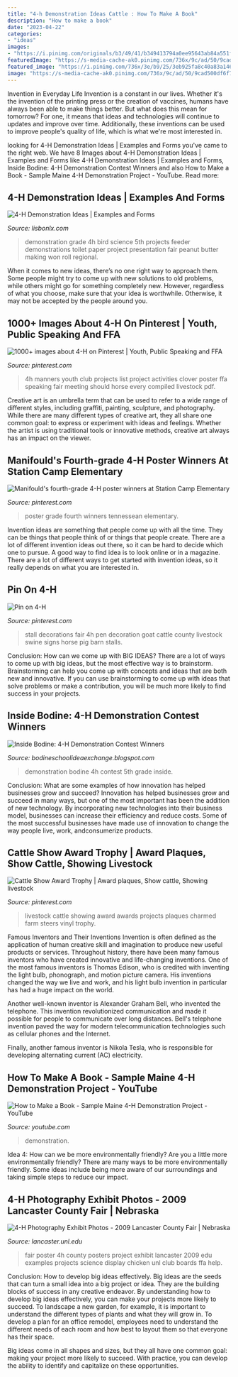 ```yaml
---
title: "4-h Demonstration Ideas Cattle : How To Make A Book"
description: "How to make a book"
date: "2023-04-22"
categories:
- "ideas"
images:
- "https://i.pinimg.com/originals/b3/49/41/b349413794a0ee95643ab84a551fa376.jpg"
featuredImage: "https://s-media-cache-ak0.pinimg.com/736x/9c/ad/50/9cad500df6f730e7f0f9b10c0ea4629d.jpg"
featured_image: "https://i.pinimg.com/736x/3e/b9/25/3eb925fa8c40a83a146212f0b3d08474.jpg"
image: "https://s-media-cache-ak0.pinimg.com/736x/9c/ad/50/9cad500df6f730e7f0f9b10c0ea4629d.jpg"
---
```



Invention in Everyday Life
Invention is a constant in our lives. Whether it's the invention of the printing press or the creation of vaccines, humans have always been able to make things better. But what does this mean for tomorrow? For one, it means that ideas and technologies will continue to updates and improve over time. Additionally, these inventions can be used to improve people's quality of life, which is what we're most interested in.

	

		
looking for 4-H Demonstration Ideas | Examples and Forms you've came to the right web. We have 8 Images about 4-H Demonstration Ideas | Examples and Forms like 4-H Demonstration Ideas | Examples and Forms, Inside Bodine: 4-H Demonstration Contest Winners and also How to Make a Book - Sample Maine 4-H Demonstration Project - YouTube. Read more:
		
    
## 4-H Demonstration Ideas | Examples And Forms

<img loading=lazy src="https://i.pinimg.com/originals/36/18/fd/3618fd62cb4ed86536939130afcb0a50.jpg" onerror="this.onerror=null;this.src='https://tse2.mm.bing.net/th?id=OIP.wWMcXAHKdNMZIYxOvj7nhwHaLI&amp;pid=15.1';" alt="4-H Demonstration Ideas | Examples and Forms">

_Source: lisbonlx.com_

>demonstration grade 4h bird science 5th projects feeder demonstrations toilet paper project presentation fair peanut butter making won roll regional. 

	

When it comes to new ideas, there’s no one right way to approach them. Some people might try to come up with new solutions to old problems, while others might go for something completely new. However, regardless of what you choose, make sure that your idea is worthwhile. Otherwise, it may not be accepted by the people around you.

    
## 1000+ Images About 4-H On Pinterest | Youth, Public Speaking And FFA

<img loading=lazy src="https://s-media-cache-ak0.pinimg.com/736x/9c/ad/50/9cad500df6f730e7f0f9b10c0ea4629d.jpg" onerror="this.onerror=null;this.src='https://tse4.mm.bing.net/th?id=OIP.Egs43mNzVR-jzqSHP2MdAwHaLP&amp;pid=15.1';" alt="1000+ images about 4-H on Pinterest | Youth, Public Speaking and FFA">

_Source: pinterest.com_

>4h manners youth club projects list project activities clover poster ffa speaking fair meeting should horse every compiled livestock pdf. 

	

Creative art is an umbrella term that can be used to refer to a wide range of different styles, including graffiti, painting, sculpture, and photography. While there are many different types of creative art, they all share one common goal: to express or experiment with ideas and feelings. Whether the artist is using traditional tools or innovative methods, creative art always has an impact on the viewer.

    
## Manifould&#039;s Fourth-grade 4-H Poster Winners At Station Camp Elementary

<img loading=lazy src="https://i.pinimg.com/originals/b3/49/41/b349413794a0ee95643ab84a551fa376.jpg" onerror="this.onerror=null;this.src='https://tse3.mm.bing.net/th?id=OIP.WGQ2XC7nD9M6dlOwGpy3RwHaFj&amp;pid=15.1';" alt="Manifould&#039;s fourth-grade 4-H poster winners at Station Camp Elementary">

_Source: pinterest.com_

>poster grade fourth winners tennessean elementary. 

	

Invention ideas are something that people come up with all the time. They can be things that people think of or things that people create. There are a lot of different invention ideas out there, so it can be hard to decide which one to pursue. A good way to find idea is to look online or in a magazine. There are a lot of different ways to get started with invention ideas, so it really depends on what you are interested in.

    
## Pin On 4-H

<img loading=lazy src="https://i.pinimg.com/736x/18/2b/71/182b7164600b68edfab005648e7db295--stall-decorations--h.jpg" onerror="this.onerror=null;this.src='https://tse4.mm.bing.net/th?id=OIP.CLsVPebuY5FJhodGLHZ70AHaEK&amp;pid=15.1';" alt="Pin on 4-H">

_Source: pinterest.com_

>stall decorations fair 4h pen decoration goat cattle county livestock swine signs horse pig barn stalls. 

	

Conclusion: How can we come up with BIG IDEAS?
There are a lot of ways to come up with big ideas, but the most effective way is to brainstorm. Brainstorming can help you come up with concepts and ideas that are both new and innovative. If you can use brainstorming to come up with ideas that solve problems or make a contribution, you will be much more likely to find success in your projects.

    
## Inside Bodine: 4-H Demonstration Contest Winners

<img loading=lazy src="http://4.bp.blogspot.com/_4TbZgb1TfFA/SeX7RA1MRDI/AAAAAAAAAuw/uFEsj4WoeOo/s320/4H+Demonstration+Competition+5th+Grade+Bodine+School+006.jpg" onerror="this.onerror=null;this.src='https://tse4.mm.bing.net/th?id=OIP.fZOhf0TxHfNsl_XAoWuPagAAAA&amp;pid=15.1';" alt="Inside Bodine: 4-H Demonstration Contest Winners">

_Source: bodineschoolideaexchange.blogspot.com_

>demonstration bodine 4h contest 5th grade inside. 

	

Conclusion: What are some examples of how innovation has helped businesses grow and succeed?
Innovation has helped businesses grow and succeed in many ways, but one of the most important has been the addition of new technology. By incorporating new technologies into their business model, businesses can increase their efficiency and reduce costs. Some of the most successful businesses have made use of innovation to change the way people live, work, andconsumerize products.

    
## Cattle Show Award Trophy | Award Plaques, Show Cattle, Showing Livestock

<img loading=lazy src="https://i.pinimg.com/736x/3e/b9/25/3eb925fa8c40a83a146212f0b3d08474.jpg" onerror="this.onerror=null;this.src='https://tse2.mm.bing.net/th?id=OIP.gE4gt8BEILfFlz4bSQdejwHaFL&amp;pid=15.1';" alt="Cattle Show Award Trophy | Award plaques, Show cattle, Showing livestock">

_Source: pinterest.com_

>livestock cattle showing award awards projects plaques charmed farm steers vinyl trophy. 

	

Famous Inventors and Their Inventions
Invention is often defined as the application of human creative skill and imagination to produce new useful products or services. Throughout history, there have been many famous inventors who have created innovative and life-changing inventions.
One of the most famous inventors is Thomas Edison, who is credited with inventing the light bulb, phonograph, and motion picture camera. His inventions changed the way we live and work, and his light bulb invention in particular has had a huge impact on the world.

Another well-known inventor is Alexander Graham Bell, who invented the telephone. This invention revolutionized communication and made it possible for people to communicate over long distances. Bell's telephone invention paved the way for modern telecommunication technologies such as cellular phones and the Internet.

Finally, another famous inventor is Nikola Tesla, who is responsible for developing alternating current (AC) electricity.

    
## How To Make A Book - Sample Maine 4-H Demonstration Project - YouTube

<img loading=lazy src="http://i1.ytimg.com/vi/H9dP55Dp6Kw/maxresdefault.jpg" onerror="this.onerror=null;this.src='https://tse2.mm.bing.net/th?id=OIP.-9-C8P3oYU46NbPrptKZTwHaEM&amp;pid=15.1';" alt="How to Make a Book - Sample Maine 4-H Demonstration Project - YouTube">

_Source: youtube.com_

>demonstration. 

	

Idea 4: How can we be more environmentally friendly?
Are you a little more environmentally friendly? There are many ways to be more environmentally friendly. Some ideas include being more aware of our surroundings and taking simple steps to reduce our impact.

    
## 4-H Photography Exhibit Photos - 2009 Lancaster County Fair | Nebraska

<img loading=lazy src="https://lancaster.unl.edu/4h/fair/photos/2009/StaticExhCheckIn/Posters2.jpg" onerror="this.onerror=null;this.src='https://tse2.mm.bing.net/th?id=OIP.13iDSCo3uxTLNSVwIH2LtwHaFj&amp;pid=15.1';" alt="4-H Photography Exhibit Photos - 2009 Lancaster County Fair | Nebraska">

_Source: lancaster.unl.edu_

>fair poster 4h county posters project exhibit lancaster 2009 edu examples projects science display chicken unl club boards ffa help. 

	

Conclusion: How to develop big ideas effectively.
Big ideas are the seeds that can turn a small idea into a big project or idea. They are the building blocks of success in any creative endeavor. By understanding how to develop big ideas effectively, you can make your projects more likely to succeed. 
To landscape a new garden, for example, it is important to understand the different types of plants and what they will grow in. To develop a plan for an office remodel, employees need to understand the different needs of each room and how best to layout them so that everyone has their space. 

 Big ideas come in all shapes and sizes, but they all have one common goal: making your project more likely to succeed. With practice, you can develop the ability to identify and capitalize on these opportunities.

